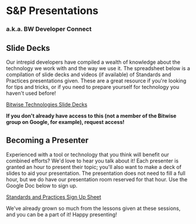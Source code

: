 # S&P Presentations

### a.k.a. BW Developer Connect

## Slide Decks

Our intrepid developers have compiled a wealth of knowledge about the technology we work with and the way we use it. The spreadsheet below is a compilation of slide decks and videos (if available) of Standards and Practices presentations given. These are a great resource if you're looking for tips and tricks, or if you need to prepare yourself for technology you haven't used before!

[Bitwise Technologies Slide Decks](https://docs.google.com/spreadsheets/d/1wlaAs7a4a0mDrMCMZeE7UI1gGeqv36yCw-hiR0e4TzU/edit?usp=sharing)

**If you don't already have access to this (not a member of the Bitwise group on Google, for example), request access!**

## Becoming a Presenter

Experienced with a tool or technology that you think will benefit our combined efforts? We'd love to hear you talk about it! Each presenter is granted an hour to present their topic; you'll also want to make a deck of slides to aid your presentation. The presentation does not need to fill a full hour, but we do have our presentation room reserved for that hour. Use the Google Doc below to sign up.

[Standards and Practices Sign Up Sheet](https://docs.google.com/spreadsheets/d/1gR1n6ZUEVyZ2WO9fVm5973q2cXsLerqO_5XztT1oHSk/edit#gid=0)

We've already grown so much from the lessons given at these sessions, and you can be a part of it! Happy presenting!
